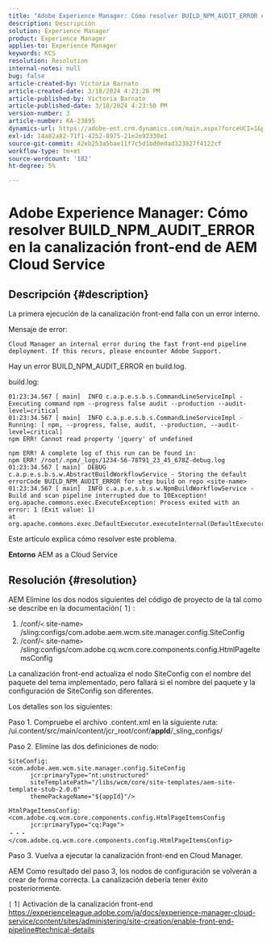 ```yaml
---
title: "Adobe Experience Manager: Cómo resolver BUILD_NPM_AUDIT_ERROR en la canalización front-end de AEM Cloud Service"
description: Descripción
solution: Experience Manager
product: Experience Manager
applies-to: Experience Manager
keywords: KCS
resolution: Resolution
internal-notes: null
bug: false
article-created-by: Victoria Barnato
article-created-date: 3/18/2024 4:23:28 PM
article-published-by: Victoria Barnato
article-published-date: 3/18/2024 4:23:50 PM
version-number: 3
article-number: KA-23895
dynamics-url: https://adobe-ent.crm.dynamics.com/main.aspx?forceUCI=1&pagetype=entityrecord&etn=knowledgearticle&id=890d92d5-43e5-ee11-904c-00224806b7b2
exl-id: 14a82a82-71f1-4252-8975-21e2e92330e1
source-git-commit: 42eb253a5bae11f7c5d1bd0edad323827f4122cf
workflow-type: tm+mt
source-wordcount: '182'
ht-degree: 5%

---
```


# Adobe Experience Manager: Cómo resolver BUILD_NPM_AUDIT_ERROR en la canalización front-end de AEM Cloud Service

## Descripción {#description}


La primera ejecución de la canalización front-end falla con un error interno.

Mensaje de error:


```
Cloud Manager an internal error during the fast front-end pipeline deployment. If this recurs, please encounter Adobe Support.
```


Hay un error BUILD_NPM_AUDIT_ERROR en build.log.

build.log:


```
01:23:34.567 [ main]  INFO c.a.p.e.s.b.s.CommandLineServiceImpl - Executing command npm --progress false audit --production --audit-level=critical
01:23:34.567 [ main]  INFO c.a.p.e.s.b.s.CommandLineServiceImpl - Running: [ npm, --progress, false, audit, --production, --audit-level=critical] 
npm ERR! Cannot read property 'jquery' of undefined

npm ERR! A complete log of this run can be found in:
npm ERR! /root/.npm/_logs/1234-56-78T91_23_45_678Z-debug.log
01:23:34.567 [ main]  DEBUG c.a.p.e.s.b.s.w.AbstractBuildWorkflowService - Storing the default errorCode BUILD_NPM_AUDIT_ERROR for step build on repo <site-name>
01:23:34.567 [ main]  INFO c.a.p.e.s.b.s.w.NpmBuildWorkflowService - Build and scan pipeline interrupted due to IOException!
org.apache.commons.exec.ExecuteException: Process exited with an error: 1 (Exit value: 1)
at org.apache.commons.exec.DefaultExecutor.executeInternal(DefaultExecutor.java:404)
```


Este artículo explica cómo resolver este problema.

<b>Entorno</b>
AEM as a Cloud Service


## Resolución {#resolution}


AEM Elimine los dos nodos siguientes del código de proyecto de la tal como se describe en la documentación`[` 1`]` :

1. /conf/`<` site-name`>` /sling:configs/com.adobe.aem.wcm.site.manager.config.SiteConfig
2. /conf/`<` site-name`>` /sling:configs/com.adobe.cq.wcm.core.components.config.HtmlPageItemsConfig

La canalización front-end actualiza el nodo SiteConfig con el nombre del paquete del tema implementado, pero fallará si el nombre del paquete y la configuración de SiteConfig son diferentes.

Los detalles son los siguientes:

Paso 1. Compruebe el archivo .content.xml en la siguiente ruta: /ui.content/src/main/content/jcr_root/conf/__appId__/_sling_configs/

Paso 2. Elimine las dos definiciones de nodo:


```
SiteConfig:
<com.adobe.aem.wcm.site.manager.config.SiteConfig
      jcr:primaryType="nt:unstructured"
      siteTemplatePath="/libs/wcm/core/site-templates/aem-site-template-stub-2.0.0"
      themePackageName="${appId}"/>
```



```
HtmlPageItemsConfig:
<com.adobe.cq.wcm.core.components.config.HtmlPageItemsConfig
      jcr:primaryType="cq:Page">
・・・
</com.adobe.cq.wcm.core.components.config.HtmlPageItemsConfig>
```


Paso 3. Vuelva a ejecutar la canalización front-end en Cloud Manager.

AEM Como resultado del paso 3, los nodos de configuración se volverán a crear de forma correcta. La canalización debería tener éxito posteriormente.

`[` 1`]`  Activación de la canalización front-end https://experienceleague.adobe.com/ja/docs/experience-manager-cloud-service/content/sites/administering/site-creation/enable-front-end-pipeline#technical-details
